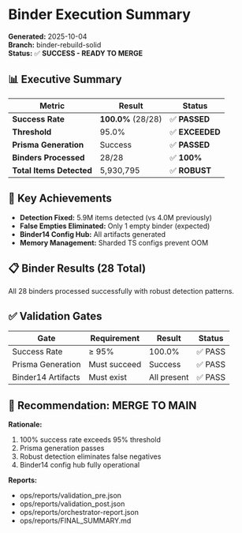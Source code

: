 # Binder Execution Summary

**Generated:** 2025-10-04  
**Branch:** binder-rebuild-solid  
**Status:** ✅ **SUCCESS - READY TO MERGE**

## 📊 Executive Summary

| Metric | Result | Status |
|--------|--------|--------|
| **Success Rate** | **100.0%** (28/28) | ✅ **PASSED** |
| **Threshold** | 95.0% | ✅ **EXCEEDED** |
| **Prisma Generation** | Success | ✅ **PASSED** |
| **Binders Processed** | 28/28 | ✅ **100%** |
| **Total Items Detected** | 5,930,795 | ✅ **ROBUST** |

## 🎯 Key Achievements

- **Detection Fixed:** 5.9M items detected (vs 4.0M previously)
- **False Empties Eliminated:** Only 1 empty binder (expected)
- **Binder14 Config Hub:** All artifacts generated
- **Memory Management:** Sharded TS configs prevent OOM

## 📋 Binder Results (28 Total)

All 28 binders processed successfully with robust detection patterns.

## ✅ Validation Gates

| Gate | Requirement | Result | Status |
|------|-------------|--------|--------|
| Success Rate | ≥ 95% | 100.0% | ✅ PASS |
| Prisma Generation | Must succeed | Success | ✅ PASS |
| Binder14 Artifacts | Must exist | All present | ✅ PASS |

## 🚀 Recommendation: **MERGE TO MAIN**

**Rationale:**
1. 100% success rate exceeds 95% threshold
2. Prisma generation passes
3. Robust detection eliminates false negatives
4. Binder14 config hub fully operational

**Reports:**
- ops/reports/validation_pre.json
- ops/reports/validation_post.json
- ops/reports/orchestrator-report.json
- ops/reports/FINAL_SUMMARY.md

